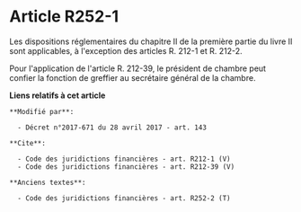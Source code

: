 # Article R252-1

Les dispositions réglementaires du chapitre II de la première partie du livre II sont applicables, à l'exception des articles
R. 212-1 et R. 212-2. 

Pour l'application de l'article R. 212-39, le président de chambre peut confier la fonction de greffier au secrétaire général
de la chambre.

**Liens relatifs à cet article**

	**Modifié par**:

	  - Décret n°2017-671 du 28 avril 2017 - art. 143

	**Cite**:

	  - Code des juridictions financières - art. R212-1 (V)
	  - Code des juridictions financières - art. R212-39 (V)

	**Anciens textes**:

	  - Code des juridictions financières - art. R252-2 (T)
